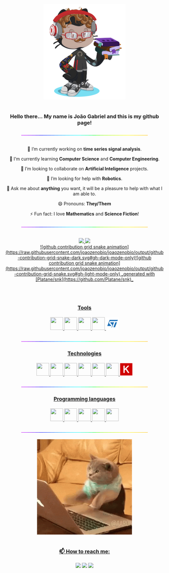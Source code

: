 <div align="center">
  <img src="https://github.com/joaozenobio/joaozenobio/blob/8de0dd1edc28f0ae3dbc44109e2fecabe6c06b48/octocat.png" height="300"/><br><br>
  <h3> Hello there... My name is João Gabriel and this is my github page!
</div>
  
<div align="center">
  <img src="https://github.com/joaozenobio/joaozenobio/blob/7ec8059cbae6d1200117f893363903acd974c8bd/linespacer.gif" /><br><br>
  
🔭 I’m currently working on **time series signal analysis**.

🌱 I’m currently learning **Computer Science** and **Computer Engineering**.

👯 I’m looking to collaborate on **Artificial Inteligence** projects.

🤔 I’m looking for help with **Robotics**.

💬 Ask me about **anything** you want, it will be a pleasure to help with what I am able to.

😄 Pronouns: **They/Them**

⚡ Fun fact: I love **Mathematics** and **Science Fiction**!

  <img src="https://github.com/joaozenobio/joaozenobio/blob/7ec8059cbae6d1200117f893363903acd974c8bd/linespacer.gif" /><br><br>
</div>
  
<div align="center">
  <a href="https://github.com/joaozenobio">
  <img height="180em" src="https://github-readme-stats.vercel.app/api/top-langs/?username=joaozenobio&layout=compact&langs_count=7&theme=dracula" />
  <img height="180em" src="https://github-readme-stats.vercel.app/api?username=joaozenobio&show_icons=true&theme=dracula&include_all_commits=true&count_private=true" />
</div>
  
<div align="center">
  ![github contribution grid snake animation](https://raw.githubusercontent.com/joaozenobio/joaozenobio/output/github-contribution-grid-snake-dark.svg#gh-dark-mode-only)![github contribution grid snake animation](https://raw.githubusercontent.com/joaozenobio/joaozenobio/output/github-contribution-grid-snake.svg#gh-light-mode-only)
_generated with [Platane/snk](https://github.com/Platane/snk)_
</div>

<br><br>

<div align="center">
  <h3> Tools <br><br>
  <img src="https://cdn.jsdelivr.net/gh/devicons/devicon/icons/linux/linux-original.svg" width="40" height="40"/>
  <img src="https://cdn.jsdelivr.net/gh/devicons/devicon/icons/ubuntu/ubuntu-plain-wordmark.svg" width="40" height="40"/>
  <img src="https://cdn.jsdelivr.net/gh/devicons/devicon/icons/anaconda/anaconda-original-wordmark.svg" width="40" height="40"/>
  <img src="https://cdn.jsdelivr.net/gh/devicons/devicon/icons/arduino/arduino-original-wordmark.svg" width="40" height="40"/>
  <img src="https://github.com/joaozenobio/joaozenobio/blob/8800d4528931fd840cd4684f0e276ca7f49fd8c5/stmicroelectronics.svg" width="40" height="40"/>
    
  <img src="https://github.com/joaozenobio/joaozenobio/blob/7ec8059cbae6d1200117f893363903acd974c8bd/linespacer.gif" /><br>
</div>
  
<div align="center">
  <h3> Technologies <br><br>
  <img src="https://cdn.jsdelivr.net/gh/devicons/devicon/icons/android/android-plain-wordmark.svg" width="40" height="40"/>
  <img src="https://cdn.jsdelivr.net/gh/devicons/devicon/icons/bash/bash-original.svg" width="40" height="40"/>
  <img src="https://cdn.jsdelivr.net/gh/devicons/devicon/icons/latex/latex-original.svg" width="40" height="40"/>
  <img src="https://cdn.jsdelivr.net/gh/devicons/devicon/icons/bootstrap/bootstrap-original-wordmark.svg" width="40" height="40"/>
  <img src="https://cdn.jsdelivr.net/gh/devicons/devicon/icons/django/django-plain-wordmark.svg" width="40" height="40"/>
  <img src="https://cdn.jsdelivr.net/gh/devicons/devicon/icons/git/git-original.svg" width="40" height="40"/>
  <img src="https://github.com/joaozenobio/joaozenobio/blob/89a3d9d869e6321ae6dfe84a6acb4acc38f04317/keras.png" width="40" height="40"/>

  <img src="https://github.com/joaozenobio/joaozenobio/blob/7ec8059cbae6d1200117f893363903acd974c8bd/linespacer.gif" /><br>
</div>

<div align="center">
  <h3> Programming languages <br><br>
  <img src="https://cdn.jsdelivr.net/gh/devicons/devicon/icons/c/c-original.svg" width="40" height="40"/>
  <img src="https://cdn.jsdelivr.net/gh/devicons/devicon/icons/cplusplus/cplusplus-original.svg" width="40" height="40"/>
  <img src="https://cdn.jsdelivr.net/gh/devicons/devicon/icons/java/java-original.svg" width="40" height="40"/>
  <img src="https://cdn.jsdelivr.net/gh/devicons/devicon/icons/python/python-original.svg" width="40" height="40"/>
  <img src="https://cdn.jsdelivr.net/gh/devicons/devicon/icons/haskell/haskell-original.svg" width="40" height="40"/>

  <img src="https://github.com/joaozenobio/joaozenobio/blob/7ec8059cbae6d1200117f893363903acd974c8bd/linespacer.gif" /><br>
</div>

<div align="center">
  <img src="https://github.com/joaozenobio/joaozenobio/blob/8de0dd1edc28f0ae3dbc44109e2fecabe6c06b48/gato.gif" height="300"/><br><br>
</div>

<div align="center">
  <h3> 📫 How to reach me: <br><br>
  <a href = "mailto:zenobiojoao@gmail.com"><img src="https://img.shields.io/badge/Gmail-D14836?style=for-the-badge&logo=gmail&logoColor=white" target="_blank"></a>
  <a href="https://instagram.com/zenobiojoao" target="_blank"><img src="https://img.shields.io/badge/-Instagram-%23E4405F?style=for-the-badge&logo=instagram&logoColor=white" target="_blank"></a>
  <a href="https://www.linkedin.com/in/seu-usuário-linkedln-aqui" target="_blank"><img src="https://img.shields.io/badge/-LinkedIn-%230077B5?style=for-the-badge&logo=linkedin&logoColor=white" target="_blank"></a>
<br><br><br>
</div>
